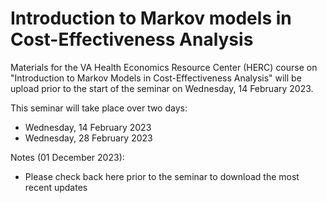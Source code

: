 # Introduction to Markov models in Cost-Effectiveness Analysis


Materials for the VA Health Economics Resource Center (HERC) course on "Introduction to Markov Models in Cost-Effectiveness Analysis" will be upload prior to the start of the seminar on Wednesday, 14 February 2023.

This seminar will take place over two days:
- Wednesday, 14 February 2023
- Wednesday, 28 February 2023


Notes (01 December 2023):
- Please check back here prior to the seminar to download the most recent updates





